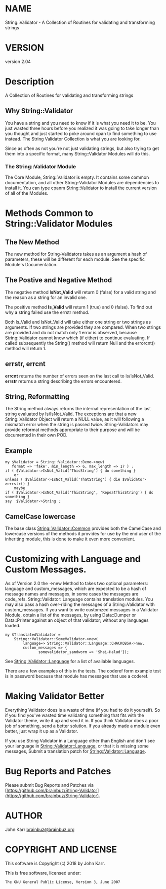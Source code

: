 # NAME

String::Validator - A Collection of Routines for validating and transforming strings

# VERSION

version 2.04

# Description

A Collection of Routines for validating and transforming strings

## Why String::Validator

You have a string and you need to know if it is what you need it to be.
You just wasted three hours before you realized it was going to take
longer than you thought and just started to poke around cpan to find
something to use instead. The String Validator Collection is what you are looking for.

Since as often as not you're not just validating strings, but also
trying to get them into a specific format, many String::Validator Modules
will do this.

### The String::Validator Module

The Core Module, String::Validator is empty. It contains some common
documentation, and all other String::Validator Modules are dependencies
to install it. You can type cpanm String::Validator to install the current
version of all of the Modules.

# Methods Common to String::Validator Modules

## The New Method

The new method for String-Validators takes as an argument a hash of
parameters, these will be different for each module. See the specific
Module's Documentation.

## The Postive and Negative Method

The negative method **IsNot\_Valid** will return 0 (false) for a valid string
and the reason as a string for an invalid one.

The positive method **Is\_Valid** will return 1 (true) and 0 (false). To find out
why a string failed use the errstr method.

Both Is\_Valid and IsNot\_Valid will take either one string or two strings as
arguments. If two strings are provided they are compared. When two strings are
provided and do not match only 1 error is observed, because String::Validator cannot
know which (if either) to continue evaluating. If called subsequently the String() method will
return Null and the errorcnt() method will return 1.

## errstr, errcnt

**errcnt** returns the number of errors seen on the last call to Is/IsNot\_Valid.
**errstr** returns a string describing the errors encountered.

## String, Reformatting

The String method always returns the internal representation of the
last string evaluated by Is/IsNot\_Valid. The exceptions are that a new
String::Validator Object will return a NULL value, as it will following
a mismatch error when the string is passed twice.
String-Validators may provide reformat methods appropriate to their purpose
and will be documented in their own POD.

## Example

    my $Validator = String::Validator::Demo->new(
       format => 'fake', min_length => 6, max_length => 17 ) ;
    if ( $Validator->IsNot_Valid('ThisString') { do something }
        or
    unless ( $Validator->IsNot_Valid('ThatString') { die $Validator->errstr() }
        maybe
    if ( $Validator->IsNot_Valid('ThisString', 'RepeatThisString') { do something }
    say  $Validator->String ;

## CamelCase lowercase

The base class [String::Validator::Common](https://metacpan.org/pod/String%3A%3AValidator%3A%3ACommon) provides both the CamelCase and lowercase
versions of the methods it provides for use by the end user of the inheriting module,
this is done to make it even more convenient.

# Customizing with Language and Custom Messages.

As of Version 2.0 the ->new Method to takes two optional parameters: language and custom\_messages, which are expected to be a hash of message names and messages, in some cases the messages are code\_refs. String::Validator::Language contains translation modules. You may also pass a hash over-riding the messages of a String::Validator with custom\_messages. If you want to write customzed messages in a Validator Module, obtain a list of the messages, by using Data::Dumper or Data::Printer against an object of that validator; without any languages loaded.

    my $TranslatedValidator =
        String::Validator::SomeValidator->new(
            language=> String::Validator::Language::CHACKOBSA->new,
            custom_messages => {
                   somevalidator_sandworm => 'Shai-Halud'});

See [String::Validator::Language](https://metacpan.org/pod/String%3A%3AValidator%3A%3ALanguage) for a list of available languages.

There are a few examples of this in the tests. The coderef form example test is in password because that module has messages that use a coderef.

# Making Validator Better

Everything Validator does is a waste of time (if you had to do it yourself).
So if you find you've wasted time validating something that fits
with the Validator theme, write it up and send it in. If you think
Validator does a poor job of something, send a better solution.
If you already made a module even better, just wrap it up as a Validator.

If you use String Validator in a Language other than English and don't see your language in [String::Validator::Language](https://metacpan.org/pod/String%3A%3AValidator%3A%3ALanguage), or that it is missing some messages, Submit a translation patch for [String::Validator::Language](https://metacpan.org/pod/String%3A%3AValidator%3A%3ALanguage).

# Bug Reports and Patches

Please submit Bug Reports and Patches via [https://github.com/brainbuz/String-Validator](https://github.com/brainbuz/String-Validator).

# AUTHOR

John Karr <brainbuz@brainbuz.org>

# COPYRIGHT AND LICENSE

This software is Copyright (c) 2018 by John Karr.

This is free software, licensed under:

    The GNU General Public License, Version 3, June 2007
